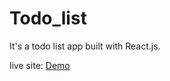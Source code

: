 # Todo_list

It's a todo list app built with React.js.

live site: [Demo](https://jahmd.github.io/Todo_list/)
